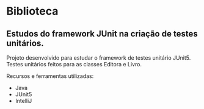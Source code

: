 # Biblioteca
## Estudos do framework JUnit na criação de testes unitários.

Projeto desenvolvido para estudar o framework de testes unitário JUnit5.</br>
Testes unitários feitos para as classes Editora e Livro.

Recursos e ferramentas utilizadas:

* Java
* JUnit5
* IntelliJ

